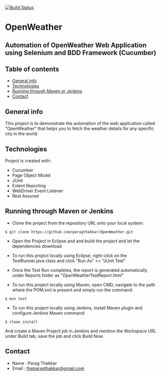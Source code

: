 [![Build Status](https://travis-ci.com/paragthakkar/OpenWeather.svg?branch=master)](https://travis-ci.com/paragthakkar/OpenWeather)

# OpenWeather 
## Automation of OpenWeather Web Application using Selenium and BDD Framework (Cucumber)

## Table of contents
* [General info](#general-info)
* [Technologies](#technologies)
* [Running through Maven or Jenkins](#running-through-maven-or-jenkins)
* [Contact](#contact)

## General info
This project is to demonstrate the automation of the web application called "OpenWeather" that helps you to fetch the weather details for any specific city in the world.
	
## Technologies
Project is created with:
* Cucumber
* Page Object Model
* JUnit
* Extent Reporting
* WebDriver Event Listener
* Rest Assured

  
## Running through Maven or Jenkins
* Clone the project from the repository URL onto your local system:
```
$ git clone https://github.com/paragthakkar/OpenWeather.git
```

* Open the Project in Eclipse and and build the project and let the dependencies download

* To run this project locally using Eclipse, right-click on the TestRunner.java class and click "Run As" >> "JUnit Test"

* Once the Test Run completes, the report is generated automatically under Reports folder as "OpenWeatherTestReport.html"

* To run this project locally using Maven, open CMD, navigate to the path where the POM.xml is present and simply run the command:

```
$ mvn test
```
* To run this project locally using Jenkins, install Maven plugin and configure Jenkins Maven command:

```
$ clean install
```
And create a Maven Project job in Jenkins and mention the Workspace URL under Build tab, save the job and click Build Now.

## Contact
* Name : Parag Thakkar
* Email : theparagthakkar@gmail.com
